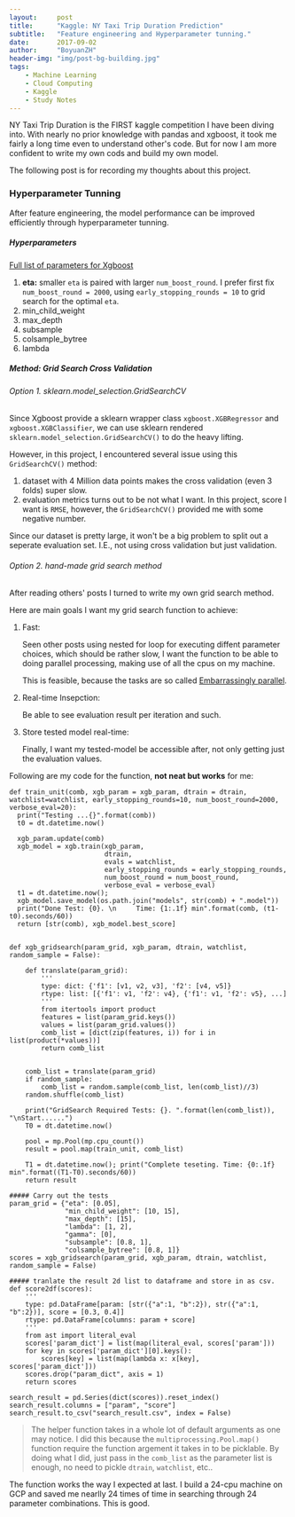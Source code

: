 ```yaml
---
layout:     post
title:      "Kaggle: NY Taxi Trip Duration Prediction"
subtitle:   "Feature engineering and Hyperparameter tunning."
date:       2017-09-02
author:     "BoyuanZH"
header-img: "img/post-bg-building.jpg"
tags:
    - Machine Learning
    - Cloud Computing
    - Kaggle
    - Study Notes
---
```



NY Taxi Trip Duration is the FIRST kaggle competition I have been diving into. With nearly no prior knowledge with pandas and xgboost, it took me fairly a long time even to understand other's code. But for now I am more confident to write my own cods and build my own model.

The following post is for recording my thoughts about this project.


### Hyperparameter Tunning

After feature engineering, the model performance can be improved efficiently through hyperparameter tunning.

##### Hyperparameters

[Full list of parameters for Xgboost](https://github.com/dmlc/xgboost/blob/master/doc/parameter.md)

1. **eta:** smaller `eta` is paired with larger `num_boost_round`. I prefer first fix `num_boost_round = 2000`, using `early_stopping_rounds = 10` to grid search for the optimal `eta`. 
2. min\_child\_weight
2. max_depth
3. subsample
4. colsample_bytree
5. lambda

##### Method: Grid Search Cross Validation

###### Option 1. sklearn.model_selection.GridSearchCV

Since Xgboost provide a sklearn wrapper class `xgboost.XGBRegressor` and `xgboost.XGBClassifier`, we can use sklearn rendered `sklearn.model_selection.GridSearchCV()` to do the heavy lifting.

However, in this project, I encountered several issue using this `GridSearchCV()` method:

1. dataset with 4 Million data points makes the cross validation (even 3 folds) super slow.
2. evaluation metrics turns out to be not what I want. In this project, score I want is `RMSE`, however, the `GridSearchCV()` provided me with some negative number.

Since our dataset is pretty large, it won't be a big problem to split out a seperate evaluation set. I.E., not using cross validation but just validation.

###### Option 2. hand-made grid search method

After reading others' posts I turned to write my own grid search method.

Here are main goals I want my grid search function to achieve:

1. Fast:

    Seen other posts using nested for loop for executing diffent parameter choices, which should be rather slow, I want the function to be able to doing parallel processing, making use of all the cpus on my machine.
    
    This is feasible, because the tasks are so called [Embarrassingly parallel](https://en.wikipedia.org/wiki/Embarrassingly_parallel).
    
2. Real-time Insepction:
    
    Be able to see evaluation result per iteration and such.
    
3. Store tested model real-time:

   Finally, I want my tested-model be accessible after, not only getting just the evaluation values.
   
   
Following are my code for the function, **not neat but works** for me:

```
def train_unit(comb, xgb_param = xgb_param, dtrain = dtrain, watchlist=watchlist, early_stopping_rounds=10, num_boost_round=2000, verbose_eval=20):
  print("Testing ...{}".format(comb))
  t0 = dt.datetime.now()

  xgb_param.update(comb)
  xgb_model = xgb.train(xgb_param, 
                        dtrain, 
                        evals = watchlist,
                        early_stopping_rounds = early_stopping_rounds,
                        num_boost_round = num_boost_round,
                        verbose_eval = verbose_eval)
  t1 = dt.datetime.now(); 
  xgb_model.save_model(os.path.join("models", str(comb) + ".model"))
  print("Done Test: {0}. \n     Time: {1:.1f} min".format(comb, (t1-t0).seconds/60))
  return [str(comb), xgb_model.best_score]


def xgb_gridsearch(param_grid, xgb_param, dtrain, watchlist, random_sample = False):

    def translate(param_grid):
        '''
        type: dict: {'f1': [v1, v2, v3], 'f2': [v4, v5]}
        rtype: list: [{'f1': v1, 'f2': v4}, {'f1': v1, 'f2': v5}, ...]
        '''
        from itertools import product
        features = list(param_grid.keys())
        values = list(param_grid.values())
        comb_list = [dict(zip(features, i)) for i in list(product(*values))]
        return comb_list

  
    comb_list = translate(param_grid)
    if random_sample:
        comb_list = random.sample(comb_list, len(comb_list)//3)
    random.shuffle(comb_list)

    print("GridSearch Required Tests: {}. ".format(len(comb_list)), "\nStart......")
    T0 = dt.datetime.now()

    pool = mp.Pool(mp.cpu_count())
    result = pool.map(train_unit, comb_list)

    T1 = dt.datetime.now(); print("Complete teseting. Time: {0:.1f} min".format((T1-T0).seconds/60))
    return result

##### Carry out the tests
param_grid = {"eta": [0.05],
              "min_child_weight": [10, 15], 
              "max_depth": [15],
              "lambda": [1, 2],
              "gamma": [0],
              "subsample": [0.8, 1],
              "colsample_bytree": [0.8, 1]}
scores = xgb_gridsearch(param_grid, xgb_param, dtrain, watchlist, random_sample = False)

##### tranlate the result 2d list to dataframe and store in as csv.
def score2df(scores):
    '''
    type: pd.DataFrame[param: [str({"a":1, "b":2}), str({"a":1, "b":2})], score = [0.3, 0.4]]
    rtype: pd.DataFrame[columns: param + score]
    '''
    from ast import literal_eval
    scores['param_dict'] = list(map(literal_eval, scores['param']))
    for key in scores['param_dict'][0].keys():
        scores[key] = list(map(lambda x: x[key], scores['param_dict']))
    scores.drop("param_dict", axis = 1)
    return scores
    
search_result = pd.Series(dict(scores)).reset_index()
search_result.columns = ["param", "score"]
search_result.to_csv("search_result.csv", index = False)

```

> The helper function takes in a whole lot of default arguments as one may notice. I did this because the `multiprocessing.Pool.map()` function require the function argement it takes in to be picklable. By doing what I did, just pass in the `comb_list` as the parameter list is enough, no need to pickle `dtrain`, `watchlist`, etc..

The function works the way I expected at last. I build a 24-cpu machine on GCP and saved me nearlly 24 times of time in searching through 24 parameter combinations. This is good.


